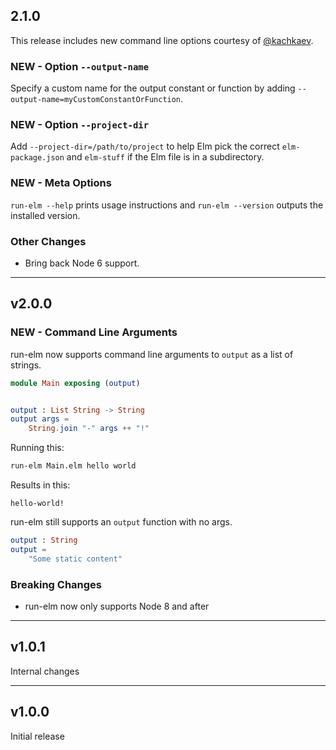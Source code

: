 ## 2.1.0

This release includes new command line options courtesy of [@kachkaev](https://github.com/kachkaev).

### NEW - Option `--output-name`

Specify a custom name for the output constant or function by adding `--output-name=myCustomConstantOrFunction`.

### NEW - Option `--project-dir`

Add `--project-dir=/path/to/project` to help Elm pick the correct `elm-package.json` and `elm-stuff` if the Elm file is in a subdirectory.

### NEW - Meta Options

`run-elm --help` prints usage instructions and `run-elm --version` outputs the installed version.

### Other Changes

* Bring back Node 6 support.

---

## v2.0.0

### NEW - Command Line Arguments

run-elm now supports command line arguments to `output` as a list of strings.

```elm
module Main exposing (output)


output : List String -> String
output args =
    String.join "-" args ++ "!"
```

Running this:

```bash
run-elm Main.elm hello world
```

Results in this:

```
hello-world!
```

run-elm still supports an `output` function with no args.

```elm
output : String
output =
    "Some static content"
```

### Breaking Changes

* run-elm now only supports Node 8 and after

---

## v1.0.1

Internal changes

---

## v1.0.0

Initial release
